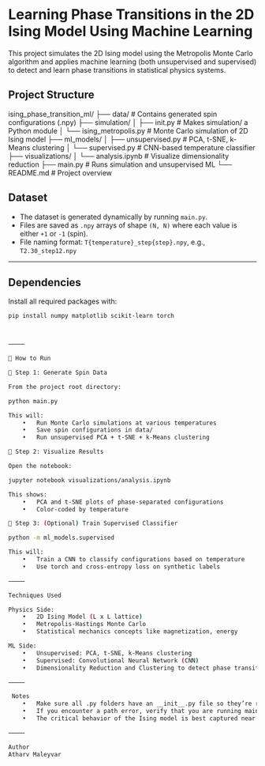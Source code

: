 # Learning Phase Transitions in the 2D Ising Model Using Machine Learning

This project simulates the 2D Ising model using the Metropolis Monte Carlo algorithm and applies machine learning (both unsupervised and supervised) to detect and learn phase transitions in statistical physics systems.

## Project Structure

ising_phase_transition_ml/
├── data/                        # Contains generated spin configurations (.npy)
├── simulation/
│   ├── init.py              # Makes simulation/ a Python module
│   └── ising_metropolis.py      # Monte Carlo simulation of 2D Ising model
├── ml_models/
│   ├── unsupervised.py          # PCA, t-SNE, k-Means clustering
│   └── supervised.py            # CNN-based temperature classifier
├── visualizations/
│   └── analysis.ipynb           # Visualize dimensionality reduction
├── main.py                      # Runs simulation and unsupervised ML
└── README.md                    # Project overview



## Dataset

- The dataset is generated dynamically by running `main.py`.
- Files are saved as `.npy` arrays of shape `(N, N)` where each value is either `+1` or `-1` (spin).
- File naming format: `T{temperature}_step{step}.npy`, e.g., `T2.30_step12.npy`

---

## Dependencies

Install all required packages with:

```bash
pip install numpy matplotlib scikit-learn torch



⸻

🚀 How to Run

🔹 Step 1: Generate Spin Data

From the project root directory:

python main.py

This will:
	•	Run Monte Carlo simulations at various temperatures
	•	Save spin configurations in data/
	•	Run unsupervised PCA + t-SNE + k-Means clustering

🔹 Step 2: Visualize Results

Open the notebook:

jupyter notebook visualizations/analysis.ipynb

This shows:
	•	PCA and t-SNE plots of phase-separated configurations
	•	Color-coded by temperature

🔹 Step 3: (Optional) Train Supervised Classifier

python -m ml_models.supervised

This will:
	•	Train a CNN to classify configurations based on temperature
	•	Use torch and cross-entropy loss on synthetic labels

⸻

Techniques Used

Physics Side:
	•	2D Ising Model (L x L lattice)
	•	Metropolis-Hastings Monte Carlo
	•	Statistical mechanics concepts like magnetization, energy

ML Side:
	•	Unsupervised: PCA, t-SNE, k-Means clustering
	•	Supervised: Convolutional Neural Network (CNN)
	•	Dimensionality Reduction and Clustering to detect phase transition around critical temperature (~2.27)

⸻

 Notes
	•	Make sure all .py folders have an __init__.py file so they’re recognized as modules.
	•	If you encounter a path error, verify that you are running main.py from the root of the project.
	•	The critical behavior of the Ising model is best captured near T ≈ 2.27 (in units of J/kB).

⸻

Author
Atharv Maleyvar